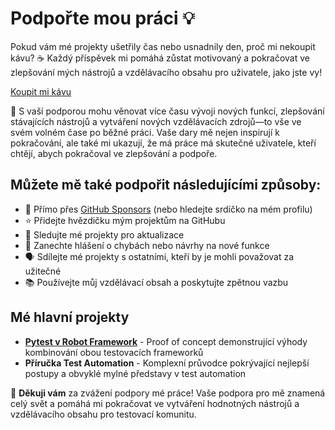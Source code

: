 # Podpořte mou práci 💡

Pokud vám mé projekty ušetřily čas nebo usnadnily den, proč mi nekoupit kávu? ☕ Každý příspěvek mi pomáhá zůstat motivovaný a pokračovat ve zlepšování mých nástrojů a vzdělávacího obsahu pro uživatele, jako jste vy!

[Koupit mi kávu](https://www.buymeacoffee.com/petrkus)

🙏 S vaší podporou mohu věnovat více času vývoji nových funkcí, zlepšování stávajících nástrojů a vytváření nových vzdělávacích zdrojů—to vše ve svém volném čase po běžné práci. Vaše dary mě nejen inspirují k pokračování, ale také mi ukazují, že má práce má skutečné uživatele, kteří chtějí, abych pokračoval ve zlepšování a podpoře.

## Můžete mě také podpořit následujícími způsoby:

- 💖 Přímo přes [GitHub Sponsors](https://github.com/sponsors/petr-kus) (nebo hledejte srdíčko na mém profilu)
- ⭐ Přidejte hvězdičku mým projektům na GitHubu
- 👀 Sledujte mé projekty pro aktualizace
- 📝 Zanechte hlášení o chybách nebo návrhy na nové funkce
- 🗣️ Sdílejte mé projekty s ostatními, kteří by je mohli považovat za užitečné
- 📚 Používejte můj vzdělávací obsah a poskytujte zpětnou vazbu

## Mé hlavní projekty

- **[Pytest v Robot Framework](https://pypi.org/project/pytest-in-robotframework/)** - Proof of concept demonstrující výhody kombinování obou testovacích frameworků
- **Příručka Test Automation** - Komplexní průvodce pokrývající nejlepší postupy a obvyklé mylné představy v test automation

💖 **Děkuji vám** za zvážení podpory mé práce! Vaše podpora pro mě znamená celý svět a pomáhá mi pokračovat ve vytváření hodnotných nástrojů a vzdělávacího obsahu pro testovací komunitu.